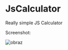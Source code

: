 # JsCalculator
Really simple JS Calculator


Screenshot:

![obraz](https://github.com/Dignitaz/JsCalculator/assets/110108719/97bcb4dd-ef3d-4e25-af99-ef5b74d5ebf3)

